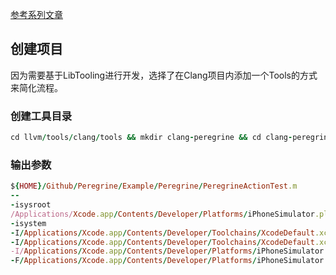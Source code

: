[参考系列文章](https://www.cnblogs.com/dechaos/p/7416585.html)

## 创建项目

因为需要基于LibTooling进行开发，选择了在Clang项目内添加一个Tools的方式来简化流程。

### 创建工具目录

```ruby
cd llvm/tools/clang/tools && mkdir clang-peregrine && cd clang-peregrine
```
### 输出参数

```ruby
${HOME}/Github/Peregrine/Example/Peregrine/PeregrineActionTest.m
--
-isysroot
/Applications/Xcode.app/Contents/Developer/Platforms/iPhoneSimulator.platform/Developer/SDKs/iPhoneSimulator.sdk
-isystem
-I/Applications/Xcode.app/Contents/Developer/Toolchains/XcodeDefault.xctoolchain/usr/lib/clang/10.0.0/include
-I/Applications/Xcode.app/Contents/Developer/Toolchains/XcodeDefault.xctoolchain/usr/include/c++/v1
-I/Applications/Xcode.app/Contents/Developer/Platforms/iPhoneSimulator.platform/Developer/SDKs/iPhoneSimulator.sdk/usr/include
-F/Applications/Xcode.app/Contents/Developer/Platforms/iPhoneSimulator.platform/Developer/SDKs/iPhoneSimulator.sdk/System/Library/Frameworks
```
